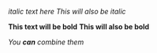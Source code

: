 *italic text here*
_This will also be italic_

**This text will be bold**
__This will also be bold__

_You **can** combine them_

